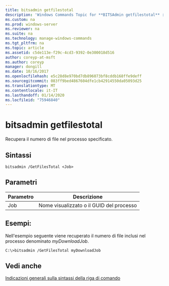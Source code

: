 ```yaml
---
title: bitsadmin getfilestotal
description: 'Windows Commands Topic for **BITSAdmin getfilestotal** : Recupera il numero di file nel processo specificato.'
ms.custom: na
ms.prod: windows-server
ms.reviewer: na
ms.suite: na
ms.technology: manage-windows-commands
ms.tgt_pltfrm: na
ms.topic: article
ms.assetid: c5de113e-f29c-4cd3-9392-0e300018d516
author: coreyp-at-msft
ms.author: coreyp
manager: dongill
ms.date: 10/16/2017
ms.openlocfilehash: e5c28d8e970bd7db896073bf8cddb168ffe9deff
ms.sourcegitcommit: 083ff9bed4867604dfe1cb42914550da05093d25
ms.translationtype: MT
ms.contentlocale: it-IT
ms.lasthandoff: 01/14/2020
ms.locfileid: "75946840"
---
```

# <a name="bitsadmin-getfilestotal"></a>bitsadmin getfilestotal



Recupera il numero di file nel processo specificato.

## <a name="syntax"></a>Sintassi

```
bitsadmin /GetFilesTotal <Job>
```

## <a name="parameters"></a>Parametri

|Parametro|Descrizione|
|---------|-----------|
|Job|Nome visualizzato o il GUID del processo|

## <a name="BKMK_examples"></a>Esempi:

Nell'esempio seguente viene recuperato il numero di file inclusi nel processo denominato *myDownloadJob*.
```
C:\>bitsadmin /GetFilesTotal myDownloadJob
```

## <a name="see-also"></a>Vedi anche

[Indicazioni generali sulla sintassi della riga di comando](command-line-syntax-key.md)
